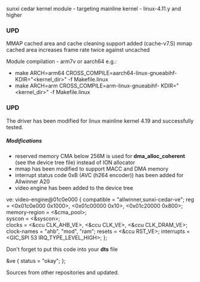 sunxi cedar kernel module - targeting mainline kernel - linux-4.11.y and higher

### UPD
MMAP cached area and cache cleaning support added (cache-v7.S)
mmap cached area increases frame rate twice against uncached

Module compilation - arm7v or aarch64 e.g.:
* make ARCH=arm64 CROSS_COMPILE=aarch64-linux-gnueabihf- KDIR="<kernel_dir>" -f Makefile.linux
* make ARCH=arm CROSS_COMPILE=arm-linux-gnueabihf- KDIR="<kernel_dir>" -f Makefile.linux

### UPD

The driver has been modified for linux mainline kernel 4.19 and successfully tested.

##### Modifications
* reserved memory CMA below 256M is used for **dma_alloc_coherent** (see the device tree file) instead of ION allocator
* mmap has been modified to support MACC and DMA memory
* interrupt status code 0xB (AVC (h264 encoder)) has been added for Allwinner A20
* video engine has been added to the device tree

ve: video-engine@01c0e000 {
      compatible = "allwinner,sunxi-cedar-ve";
      reg = <0x01c0e000 0x1000>,
            <0x01c00000 0x10>,
            <0x01c20000 0x800>;
      memory-region = <&cma_pool>;      
      syscon = <&syscon>;         
      clocks = <&ccu CLK_AHB_VE>, <&ccu CLK_VE>, 
               <&ccu CLK_DRAM_VE>;
      clock-names = "ahb", "mod", "ram";
      resets = <&ccu RST_VE>;
      interrupts = <GIC_SPI 53 IRQ_TYPE_LEVEL_HIGH>;
  };


Don't forget to put this code into your **dts** file

&ve {
    status = "okay";
};


Sources from other repositories and updated.
